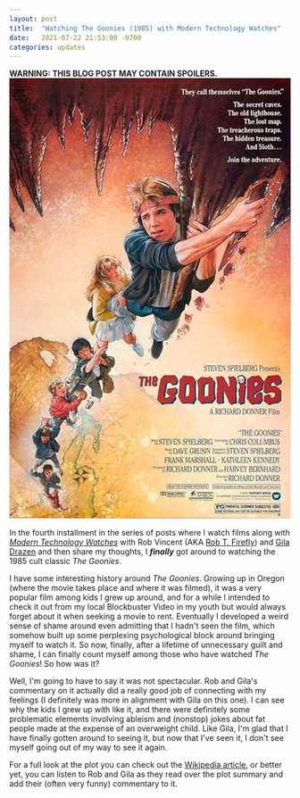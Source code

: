 ```yaml
---
layout: post
title:  "Watching The Goonies (1985) with Modern Technology Watches"
date:   2021-07-22 21:53:00 -0700
categories: updates
---
```

**WARNING: THIS BLOG POST MAY CONTAIN SPOILERS.**
![Film Poster for The Goonies (1985)](/img/TheGoonies.jpg)

In the fourth installment in the series of posts where I watch films along with *[Modern Technology Watches](https://modern.technology/)* with Rob Vincent (AKA [Rob T. Firefly](https://twitter.com/rob_t_firefly)) and [Gila Drazen](https://twitter.com/gilahava704) and then share my thoughts, I ***finally*** got around to watching the 1985 cult classic *The Goonies*. 

I have some interesting history around *The Goonies*. Growing up in Oregon (where the movie takes place and where it was filmed), it was a very popular film among kids I grew up around, and for a while I intended to check it out from my local Blockbuster Video in my youth but would always forget about it when seeking a movie to rent. Eventually I developed a weird sense of shame around even admitting that I hadn't seen the film, which somehow built up some perplexing psychological block around bringing myself to watch it. So now, finally, after a lifetime of unnecessary guilt and shame, I can finally count myself among those who have watched *The Goonies*! So how was it?

Well, I'm going to have to say it was not spectacular. Rob and Gila's commentary on it actually did a really good job of connecting with my feelings (I definitely was more in alignment with Gila on this one). I can see why the kids I grew up with like it, and there were definitely some problematic elements involving ableism and (nonstop) jokes about fat people made at the expense of an overweight child. Like Gila, I'm glad that I have finally gotten around to seeing it, but now that I've seen it, I don't see myself going out of my way to see it again.

For a full look at the plot you can check out the [Wikipedia article](https://en.wikipedia.org/wiki/The_Goonies), or better yet, you can listen to Rob and Gila as they read over the plot summary and add their (often very funny) commentary to it.